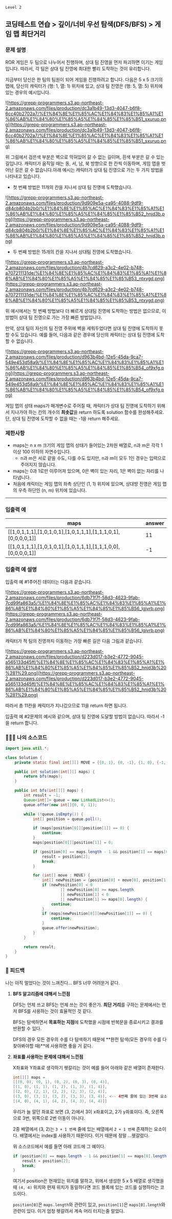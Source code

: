 `Level 2`

## 코딩테스트 연습 > 깊이/너비 우선 탐색(DFS/BFS) > 게임 맵 최단거리

### **문제 설명**

ROR 게임은 두 팀으로 나누어서 진행하며, 상대 팀 진영을 먼저 파괴하면 이기는 게임입니다. 따라서, 각 팀은 상대 팀 진영에 최대한 빨리 도착하는 것이 유리합니다.

지금부터 당신은 한 팀의 팀원이 되어 게임을 진행하려고 합니다. 다음은 5 x 5 크기의 맵에, 당신의 캐릭터가 (행: 1, 열: 1) 위치에 있고, 상대 팀 진영은 (행: 5, 열: 5) 위치에 있는 경우의 예시입니다.

![https://grepp-programmers.s3.ap-northeast-2.amazonaws.com/files/production/dc3a1b49-13d3-4047-b6f8-6cc40b2702a7/%E1%84%8E%E1%85%AC%E1%84%83%E1%85%A1%E1%86%AB%E1%84%80%E1%85%A5%E1%84%85%E1%85%B51_sxuruo.png](https://grepp-programmers.s3.ap-northeast-2.amazonaws.com/files/production/dc3a1b49-13d3-4047-b6f8-6cc40b2702a7/%E1%84%8E%E1%85%AC%E1%84%83%E1%85%A1%E1%86%AB%E1%84%80%E1%85%A5%E1%84%85%E1%85%B51_sxuruo.png)

위 그림에서 검은색 부분은 벽으로 막혀있어 갈 수 없는 길이며, 흰색 부분은 갈 수 있는 길입니다. 캐릭터가 움직일 때는 동, 서, 남, 북 방향으로 한 칸씩 이동하며, 게임 맵을 벗어난 길은 갈 수 없습니다.아래 예시는 캐릭터가 상대 팀 진영으로 가는 두 가지 방법을 나타내고 있습니다.

- 첫 번째 방법은 11개의 칸을 지나서 상대 팀 진영에 도착했습니다.

![https://grepp-programmers.s3.ap-northeast-2.amazonaws.com/files/production/9d909e5a-ca95-4088-9df9-d84cb804b2b0/%E1%84%8E%E1%85%AC%E1%84%83%E1%85%A1%E1%86%AB%E1%84%80%E1%85%A5%E1%84%85%E1%85%B52_hnjd3b.png](https://grepp-programmers.s3.ap-northeast-2.amazonaws.com/files/production/9d909e5a-ca95-4088-9df9-d84cb804b2b0/%E1%84%8E%E1%85%AC%E1%84%83%E1%85%A1%E1%86%AB%E1%84%80%E1%85%A5%E1%84%85%E1%85%B52_hnjd3b.png)

- 두 번째 방법은 15개의 칸을 지나서 상대팀 진영에 도착했습니다.

![https://grepp-programmers.s3.ap-northeast-2.amazonaws.com/files/production/4b7cd629-a3c2-4e02-b748-a707211131de/%E1%84%8E%E1%85%AC%E1%84%83%E1%85%A1%E1%86%AB%E1%84%80%E1%85%A5%E1%84%85%E1%85%B53_ntxygd.png](https://grepp-programmers.s3.ap-northeast-2.amazonaws.com/files/production/4b7cd629-a3c2-4e02-b748-a707211131de/%E1%84%8E%E1%85%AC%E1%84%83%E1%85%A1%E1%86%AB%E1%84%80%E1%85%A5%E1%84%85%E1%85%B53_ntxygd.png)

위 예시에서는 첫 번째 방법보다 더 빠르게 상대팀 진영에 도착하는 방법은 없으므로, 이 방법이 상대 팀 진영으로 가는 가장 빠른 방법입니다.

만약, 상대 팀이 자신의 팀 진영 주위에 벽을 세워두었다면 상대 팀 진영에 도착하지 못할 수도 있습니다. 예를 들어, 다음과 같은 경우에 당신의 캐릭터는 상대 팀 진영에 도착할 수 없습니다.

![https://grepp-programmers.s3.ap-northeast-2.amazonaws.com/files/production/d963b4bd-12e5-45da-9ca7-549e453d58a9/%E1%84%8E%E1%85%AC%E1%84%83%E1%85%A1%E1%86%AB%E1%84%80%E1%85%A5%E1%84%85%E1%85%B54_of9xfg.png](https://grepp-programmers.s3.ap-northeast-2.amazonaws.com/files/production/d963b4bd-12e5-45da-9ca7-549e453d58a9/%E1%84%8E%E1%85%AC%E1%84%83%E1%85%A1%E1%86%AB%E1%84%80%E1%85%A5%E1%84%85%E1%85%B54_of9xfg.png)

게임 맵의 상태 maps가 매개변수로 주어질 때, 캐릭터가 상대 팀 진영에 도착하기 위해서 지나가야 하는 칸의 개수의 **최솟값**을 return 하도록 solution 함수를 완성해주세요. 단, 상대 팀 진영에 도착할 수 없을 때는 -1을 return 해주세요.

### 제한사항

- maps는 n x m 크기의 게임 맵의 상태가 들어있는 2차원 배열로, n과 m은 각각 1 이상 100 이하의 자연수입니다.
    - n과 m은 서로 같을 수도, 다를 수도 있지만, n과 m이 모두 1인 경우는 입력으로 주어지지 않습니다.
- maps는 0과 1로만 이루어져 있으며, 0은 벽이 있는 자리, 1은 벽이 없는 자리를 나타냅니다.
- 처음에 캐릭터는 게임 맵의 좌측 상단인 (1, 1) 위치에 있으며, 상대방 진영은 게임 맵의 우측 하단인 (n, m) 위치에 있습니다.

---

### 입출력 예

| maps | answer |
| --- | --- |
| [[1,0,1,1,1],[1,0,1,0,1],[1,0,1,1,1],[1,1,1,0,1],[0,0,0,0,1]] | 11 |
| [[1,0,1,1,1],[1,0,1,0,1],[1,0,1,1,1],[1,1,1,0,0],[0,0,0,0,1]] | -1 |

### 입출력 예 설명

입출력 예 #1주어진 데이터는 다음과 같습니다.

![https://grepp-programmers.s3.ap-northeast-2.amazonaws.com/files/production/6db71f7f-58d3-4623-9fab-7cd99fa863a5/%E1%84%8E%E1%85%AC%E1%84%83%E1%85%A1%E1%86%AB%E1%84%80%E1%85%A5%E1%84%85%E1%85%B56_lgjvrb.png](https://grepp-programmers.s3.ap-northeast-2.amazonaws.com/files/production/6db71f7f-58d3-4623-9fab-7cd99fa863a5/%E1%84%8E%E1%85%AC%E1%84%83%E1%85%A1%E1%86%AB%E1%84%80%E1%85%A5%E1%84%85%E1%85%B56_lgjvrb.png)

캐릭터가 적 팀의 진영까지 이동하는 가장 빠른 길은 다음 그림과 같습니다.

![https://grepp-programmers.s3.ap-northeast-2.amazonaws.com/files/production/d223d017-b3e2-4772-9045-a565133d45ff/%E1%84%8E%E1%85%AC%E1%84%83%E1%85%A1%E1%86%AB%E1%84%80%E1%85%A5%E1%84%85%E1%85%B52_hnjd3b%20%281%29.png](https://grepp-programmers.s3.ap-northeast-2.amazonaws.com/files/production/d223d017-b3e2-4772-9045-a565133d45ff/%E1%84%8E%E1%85%AC%E1%84%83%E1%85%A1%E1%86%AB%E1%84%80%E1%85%A5%E1%84%85%E1%85%B52_hnjd3b%20%281%29.png)

따라서 총 11칸을 캐릭터가 지나갔으므로 11을 return 하면 됩니다.

입출력 예 #2문제의 예시와 같으며, 상대 팀 진영에 도달할 방법이 없습니다. 따라서 -1을 return 합니다.

### 👨🏻‍💻 나의 소스코드

```java
import java.util.*;

class Solution {
    private static final int[][] MOVE = {{0, 1}, {0, -1}, {1, 0}, {-1, 0}};

    public int solution(int[][] maps) {
        return bfs(maps);
    }

    public int bfs(int[][] maps) {
        int result = -1;
        Queue<int[]> queue = new LinkedList<>();
        queue.offer(new int[]{0, 0, 1});

        while (!queue.isEmpty()) {
            int[] position = queue.poll();

            if (maps[position[0]][position[1]] == 0) {
                continue;
            }
            maps[position[0]][position[1]] = 0;

            if (position[0] == maps.length - 1 && position[1] == maps[0].length - 1) {
                result = position[2];
                break;
            }

            for (int[] move : MOVE) {
                int[] newPosition = {position[0] + move[0], position[1] + move[1], position[2] + 1};
                if (newPosition[0] < 0
                        || newPosition[0] >= maps.length
                        || newPosition[1] < 0
                        || newPosition[1] >= maps[0].length) {
                    continue;
                }
                if (maps[newPosition[0]][newPosition[1]] == 0) {
                    continue;
                }
                queue.offer(newPosition);
            }
        }

        return result;
    }
}
```

### 🤔 피드백

나는 아직 멀었다는 것이 느껴진다… BFS 너무 어려운거 같다. 

1. **BFS 알고리즘에 대해서 느낀점**
    
    DFS는 언제 쓰고 BFS는 언제 쓰는 것이 좋은가. **최단 거리**를 구하는 문제에서는 먼저 BFS를 사용하는 것이 효율적인 것 같다. 
    
    BFS는 탐색하면서 **목표하는 지점**에 도착했을 시점에 반복문을 종료시키고 결과를 반환할 수 있다. 
    
    DFS의 경우 모든 경우의 수를 다 탐색하기 때문에 **완전 탐색(모든 경우의 수를 다 찾아봐야할 때)**에 사용하면 좋을 거 같다. 
    
2. **좌표를 사용하는 문제에 대해서 느낀점**
    
    X좌표와 Y좌표로 생각하기 헷갈리는 것이 예를 들어 아래와 같은 배열이 존재한다.
    
    ```java
    int[][] maps =
    [[(0, 0), (0, 1), (0, 2), (0, 3), (0, 4)],
    [(1, 0), (1, 1), (1, 2), (1, 3), (1, 4)],
    [(2, 0), (2, 1), (2, 2), (2, 3), (2, 4)],
    [(3, 0), (3, 1), (3, 2), (3, 3), (3, 4)], <-- 4번째 줄에 있는 3번째 요소
    [(4, 0), (4, 1), (4, 2), (4, 3), (4, 4)]]
    ```
    
    우리가 늘 알던 좌표로 보면 (3, 2)에서 3이 x좌표이고, 2가 y좌표이다. 즉, 오른쪽으로 3번, 위쪽으로 2번 이동이 아니다.
    
    2중 배열에서 (3, 2)는 `3 + 1 번째` 줄에 있는 배열에서 `2 + 1 번째` 존재하는 요소이다. 배열에서는 index를 사용하기 때문이다. 이거 때문에 정말 …헷갈렸다.
    
    위 소스코드에서 예를 들면 아래 코드에 그 예이다.
    
    ```java
    if (position[0] == maps.length - 1 && position[1] == maps[0].length - 1) {
        result = position[2];
        break;
    }
    ```
    
    여기서 position은 현재있는 위치를 말하고, 위에서 생성한 5 x 5 배열로 생각했을 때 `(4, 4)` 위치와 현재 위치가 동일하다면 코드 블록에 있는 코드를 실행하라는 코드이다.
    
    `position[0]`은 `maps.length`와 관련이 있고, `position[1]`은 `maps[0].length`와 관련이 있다. 이거 엄청 헷갈려서 계속 머리 터지는줄 알았다.
